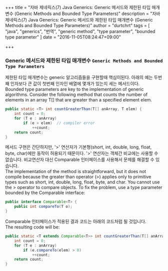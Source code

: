 +++
title = "자바 제네릭스(7) Java Generics: Generic 메서드와 제한된 타입 매개변수 (Generic Methods and Bounded Type Parameters)"
description = "자바 제네릭스(7) Java Generics: Generic 메서드와 제한된 타입 매개변수 (Generic Methods and Bounded Type Parameters)"
author = "durtchrt"
tags = [ "java", "generics", "번역", "generic method", "type parameter", "bounded type parameter"  ]
date = "2016-11-05T08:24:47+09:00"

+++

### Generic 메서드와 제한된 타입 매개변수 `Generic Methods and Bounded Type Parameters`

제한된 타입 매개변수는 generic 알고리즘들을 구현할때 핵심이된다. 아래의 예는 두번째 인자보다 큰 값이 첫번째 인자인 배열에 몇개가 있는지 세는 메서드이다.
<br>
Bounded type parameters are key to the implementation of generic algorithms. Consider the following method that counts the number of elements in an array T[] that are greater than a specified element elem.

```java
public static <T> int countGreaterThan(T[] anArray, T elem) {
    int count = 0;
    for (T e : anArray)
        if (e > elem)  // compiler error
            ++count;
    return count;
}
```

메서드 구현은 간단하지만, '>' 연산자가 기본형(short, int, double, long, float, byte, char)에만 동작이 허용되기 때문이다. '>' 연산자는 객체간 비교에는 사용할 수 없습니다. 비교연산자 대신 Comparable<T>  인터페이스를 사용해서 문제를 해결할 수 있습니다.
<br>
The implementation of the method is straightforward, but it does not compile because the greater than operator (>) applies only to primitive types such as short, int, double, long, float, byte, and char. You cannot use the > operator to compare objects. To fix the problem, use a type parameter bounded by the Comparable<T> interface:

```java
public interface Comparable<T> {
    public int compareTo(T o);
}
```

Comparable 인터페이스가 적용된 결과 코드는 아래의 코드처럼 될 것입니다. 
<br>
The resulting code will be:

```java
public static <T extends Comparable<T>> int countGreaterThan(T[] anArray, T elem) {
    int count = 0;
    for (T e : anArray)
        if (e.compareTo(elem) > 0)
            ++count;
    return count;
}
```
